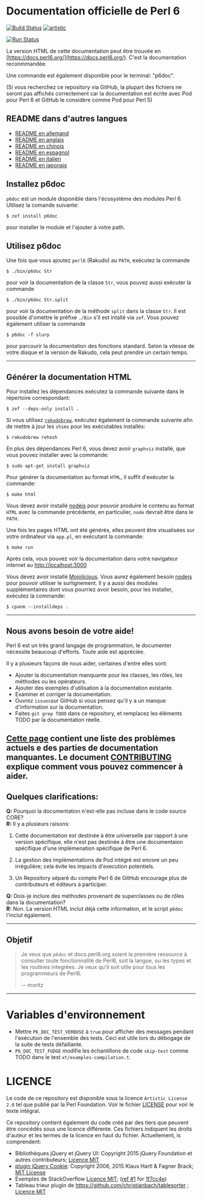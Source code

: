 # Documentation officielle de Perl 6

[![Build Status](https://travis-ci.org/perl6/doc.svg?branch=master)](https://travis-ci.org/perl6/doc) [![artistic](https://img.shields.io/badge/license-Artistic%202.0-blue.svg?style=flat)](https://opensource.org/licenses/Artistic-2.0)

[![Run Status](https://api.shippable.com/projects/591e99923f2f790700098a30/badge?branch=master)](https://app.shippable.com/github/perl6/doc)

La version HTML de cette documentation peut être trouvée en [https://docs.perl6.org/](https://docs.perl6.org/).
C'est la documentation reconmmandée.

Une commande est également disponible pour le terminal: "p6doc".

(Si vous recherchez ce repository via GitHub, la plupart des fichiers ne seront pas affichés correctement car la documentation est écrite avec Pod pour Perl 6 et GitHub le considère comme Pod pour Perl 5)


## README dans d'autres langues

* [README en allemand](../de/README.de.md)
* [README en anglais](../../../README.md)
* [README en chinois](../zh/README.zh.md)
* [README en espagnol](../es/README.es.md)
* [README en italien](../it/README.it.md)
* [README en japonais](../jp/README.jp.md)

## Installez p6doc

`p6doc` est un module disponible dans l'écosystème des modules Perl 6. Utilisez la comande suivante:

    $ zef install p6doc

pour installer le module et l'ajouter à votre path.

## Utilisez p6doc

Une fois que vous ajoutez `perl6` (Rakudo) au `PATH`, exécutez la commande


    $ ./bin/p6doc Str

pour voir la documentation de la classe `Str`, vous pouvez aussi exécuter la commande

    $ ./bin/p6doc Str.split

pour voir la documentation de la méthode `split` dans la classe `Str`.
Il est possible d'omettre le préfixe `./Bin` s'il est intallé via `zef`.
Vous pouvez également utiliser la commande

    $ p6doc -f slurp

pour parcourir la documentation des fonctions standard. Selon la vitesse de votre disque et la version de Rakudo, cela peut prendre un certain temps.

-------

## Générer la documentation HTML

Pour installez les dépendances exécutez la commande suivante dans le répertoire correspondant:

    $ zef --deps-only install .

Si vous utilisez [`rakudobrew`](https://github.com/tadzik/rakudobrew), exécutez également la commande suivante afin de mettre à jour les `shims` pour les exécutables installés:

    $ rakudobrew rehash

En plus des dépendances Perl 6, vous devez avoir `graphviz` installé, que vous pouvez installer avec la commande:

    $ sudo apt-get install graphviz

Pour générer la documentation au format `HTML`, il suffit d'exécuter la commande:

    $ make html

Vous devez avoir installé [nodejs](https://nodejs.org) pour pouvoir produire le contenu au format `HTML` avec la commande précédente, en particulier, `node` devrait être dans le `PATH`.

Une fois les pages HTML ont été générés, elles peuvent être visualisées sur votre ordinateur via `app.pl`, en exécutant la commande:

    $ make run

Après cela, vous pouvez voir la documentation dans votre navigateur internet au [http://localhost:3000](http://localhost:3000)

Vous devez avoir installé [Mojolicious](https://metacpan.org/pod/Mojolicious).
Vous aurez également besoin [nodejs](https://nodejs.org) pour pouvoir utiliser le surlignement.
Il y a aussi des modules supplémentaires dont vous pourriez avoir besoin, pour les installer, exécutez la commande:

    $ cpanm --installdeps .

---------

## Nous avons besoin de votre aide!

Perl 6 est un très grand langage de programmation, le documenter nécessite beaucoup d'efforts.
Toute aide est appréciée.

Il y a plusieurs façons de nous aider, certaines d'entre elles sont:

  * Ajouter la documentation manquante pour les classes, les rôles, les méthodes ou les opérateurs.
  * Ajouter des exemples d'utilisation à la documentation existante.
  * Examiner et corriger la documentation.
  * Ouvrez `issues`sur GitHub si vous  pensez qu'il y a un manque d'information sur la documentation.
  * Faites `git grep TODO` dans ce repository, et remplacez les éléments TODO par la documentation réelle.

[Cette page](https://github.com/perl6/doc/issues) contient une liste des problèmes actuels e des parties de documentation manquantes.
Le document [CONTRIBUTING](CONTRIBUTING.md) explique comment vous pouvez commencer à aider.
--------
## Quelques clarifications:

**Q:** Pourquoi la documentation n'est-elle pas incluse dans le code source CORE?<br>
**R:** Il y a plusieurs raisons:

  1. Cette documentation est destinée à être universelle par rapport à une version spécifique, elle n'est pas destinée à être une documentaion spécifique d'une implémenation spécifique de Perl 6.

  2. La gestion des implémentations de Pod intégré est encore un peu irrégulière; cela évite les impacts d'execution potentiels.

  3. Un Repository séparé du compte Perl 6 de GitHub encourage plus de contributeurs et éditeurs à participer.

**Q:** Dois-je inclure des méthodes provenant de superclasses ou de rôles dans la documentation?<br>
**R:** Non. La version HTML inclut déjà cette information, et le script `p6doc` l'inclut également.

--------

## Objetif

> Je veux que `p6doc` et docs.perl6.org soient la première ressource à consulter
> toute  fonctionnalité de Perl6,
> soit la langue, ou les types et les routines integrées. Je veux qu'il soit utile pour tous les programmeurs de Perl6.
>
>    -- moritz

--------

# Variables d'environnement

- Mettre `P6_DOC_TEST_VERBOSE` à `true` pour afficher des messages pendant l'exécution de l'ensemble des tests. Ceci est utile lors du débogage de la suite de tests défaillante.
- `P6_DOC_TEST_FUDGE` modifie les échantillons de code `skip-test` comme TODO dans le test `xt/examples-compilation.t`.

# LICENCE

Le code de ce repository est disponible sous la licence `Artistic License 2.0` tel que publié par la Perl Foundation. Voir le fichier [LICENSE](LICENSE) pour voir le texte intégral.

Ce repository contient également du code créé par des tiers que peuvent être concédés sous une licence différente. Ces fichiers indiquent les droits d'auteur et les termes de la licence en haut du fichier. Actuellement, is comprendent:

* Bibliothèques jQuery et jQuery UI: Copyright 2015 jQuery Foundation et autres contributeurs; [Licence MIT](http://creativecommons.org/licenses/MIT)
* [plugin jQuery Cookie](https://github.com/js-cookie/js-cookie):
  Copyright 2006, 2015 Klaus Hartl & Fagner Brack;
  [MIT License](http://creativecommons.org/licenses/MIT)
* Exemples de StackOverflow [Licence MIT](http://creativecommons.org/licenses/MIT); ([ref #1](http://stackoverflow.com/a/43669837/215487) for [1f7cc4e](https://github.com/perl6/doc/commit/1f7cc4efa0da38b5a9bf544c9b13cc335f87f7f6))
* Tableau trieur plugin de https://github.com/christianbach/tablesorter ;
  [Licence MIT](http://creativecommons.org/licenses/MIT)

